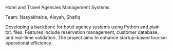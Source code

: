 Hotel and Travel Agencies Management Systems

Team: Nasyakhairie, Aisyah, Shafiq

Developing a backbone for hotel agency systems using Python and plain txt. files. Features include reservation management, customer database, and real-time validation. The project aims to enhance startup-based tourism operational efficiency.
